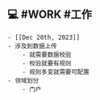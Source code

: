 ## 💻 #WORK #工作
	- [[Dec 20th, 2023]]
	- 涉及到数据上传
		- 就需要数据校验
		- 校验就要有规则
		- 规则多变就需要可配置
	- 领域划分
		- 门户
